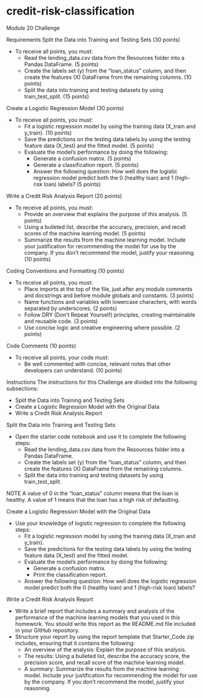 # credit-risk-classification
Module 20 Challenge

Requirements
Split the Data into Training and Testing Sets (30 points)
- To receive all points, you must:
    - Read the lending_data.csv data from the Resources folder into a Pandas DataFrame. (5 points)
    - Create the labels set (y) from the “loan_status” column, and then create the features (X) DataFrame from the remaining columns. (10 points)
    - Split the data into training and testing datasets by using train_test_split. (15 points)

Create a Logistic Regression Model (30 points)
- To receive all points, you must:
    - Fit a logistic regression model by using the training data (X_train and y_train). (10 points)
    - Save the predictions on the testing data labels by using the testing feature data (X_test) and the fitted model. (5 points)
    - Evaluate the model’s performance by doing the following:
        - Generate a confusion matrix. (5 points)
        - Generate a classification report. (5 points)
        - Answer the following question: How well does the logistic regression model predict both the 0 (healthy loan) and 1 (high-risk loan) labels? (5 points)

Write a Credit Risk Analysis Report (20 points)
- To receive all points, you must:
    - Provide an overview that explains the purpose of this analysis. (5 points)
    - Using a bulleted list, describe the accuracy, precision, and recall scores of the machine learning model. (5 points)
    - Summarize the results from the machine learning model. Include your justification for recommending the model for use by the company. If you don’t recommend the model, justify your reasoning. (10 points)

Coding Conventions and Formatting (10 points)
- To receive all points, you must:
    - Place imports at the top of the file, just after any module comments and docstrings and before module globals and constants. (3 points)
    - Name functions and variables with lowercase characters, with words separated by underscores. (2 points)
    - Follow DRY (Don’t Repeat Yourself) principles, creating maintainable and reusable code. (3 points)
    - Use concise logic and creative engineering where possible. (2 points)

Code Comments (10 points)
- To receive all points, your code must:
    - Be well commented with concise, relevant notes that other developers can understand. (10 points)


Instructions
The instructions for this Challenge are divided into the following subsections:
- Split the Data into Training and Testing Sets
- Create a Logistic Regression Model with the Original Data
- Write a Credit Risk Analysis Report

Split the Data into Training and Testing Sets
- Open the starter code notebook and use it to complete the following steps:
    - Read the lending_data.csv data from the Resources folder into a Pandas DataFrame.
    - Create the labels set (y) from the “loan_status” column, and then create the features (X) DataFrame from the remaining columns.
    - Split the data into training and testing datasets by using train_test_split.


NOTE
A value of 0 in the “loan_status” column means that the loan is healthy. A value of 1 means that the loan has a high risk of defaulting.


Create a Logistic Regression Model with the Original Data
- Use your knowledge of logistic regression to complete the following steps:
    - Fit a logistic regression model by using the training data (X_train and y_train).
    - Save the predictions for the testing data labels by using the testing feature data (X_test) and the fitted model.
    - Evaluate the model’s performance by doing the following:
        - Generate a confusion matrix.
        - Print the classification report.
    - Answer the following question: How well does the logistic regression model predict both the 0 (healthy loan) and 1 (high-risk loan) labels?

Write a Credit Risk Analysis Report
- Write a brief report that includes a summary and analysis of the performance of the machine learning models that you used in this homework. You should write this report as the README.md file included in your GitHub repository.
- Structure your report by using the report template that Starter_Code.zip includes, ensuring that it contains the following:
    - An overview of the analysis: Explain the purpose of this analysis.
    - The results: Using a bulleted list, describe the accuracy score, the precision score, and recall score of the machine learning model.
    - A summary: Summarize the results from the machine learning model. Include your justification for recommending the model for use by the company. If you don’t recommend the model, justify your reasoning.